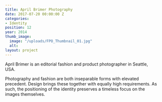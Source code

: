 ```yaml
---
title: April Brimer Photography
date: 2017-07-20 00:00:00 Z
categories:
- Identity
position: 12
year: 2014
thumb_image:
  image: "/uploads/FPO_Thumbnail_01.jpg"
  alt: 
layout: project
---
```


April Brimer is an editorial fashion and product photographer in Seattle, USA.


Photography and fashion are both inseparable forms with elevated precedent. Design brings these together with equally high requirements. As such, the positioning of the identity preserves a timeless focus on the images themselves.
